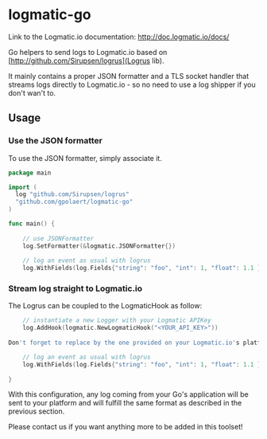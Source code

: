 # logmatic-go
Link to the Logmatic.io documentation: http://doc.logmatic.io/docs/

Go helpers to send logs to Logmatic.io based on [http://github.com/Sirupsen/logrus](Logrus lib).

It mainly contains a proper JSON formatter and a TLS socket handler that streams logs directly to Logmatic.io - so no need to use a log shipper if you don't wan't to.

## Usage

### Use the JSON formatter

To use the JSON formatter, simply associate it.


```go
package main

import (
  log "github.com/Sirupsen/logrus"
  "github.com/gpolaert/logmatic-go"
)

func main() {
  
	// use JSONFormatter
  	log.SetFormatter(&logmatic.JSONFormatter{})
  	  
	// log an event as usual with logrus
 	log.WithFields(log.Fields{"string": "foo", "int": 1, "float": 1.1 }).Info("My first event from golang to stdout")
```


### Stream log straight to Logmatic.io
The Logrus can be coupled to the LogmaticHook as follow:

```go
	// instantiate a new Logger with your Logmatic APIKey
  	log.AddHook(logmatic.NewLogmaticHook("<YOUR_API_KEY>"))
  
Don't forget to replace by the one provided on your Logmatic.io's platform.

	// log an event as usual with logrus
 	log.WithFields(log.Fields{"string": "foo", "int": 1, "float": 1.1 }).Info("My second event from golang to Logmatic")
  
}
```
With this configuration, any log coming from your Go's application will be sent to your platform and will fulfill the same format as described in the previous section.

Please contact us if you want anything more to be added in this toolset!
